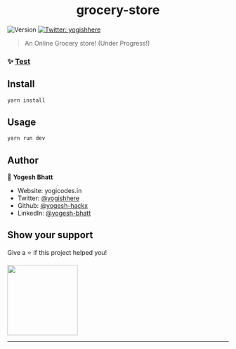 <h1 align="center">grocery-store</h1>
<p>
  <img alt="Version" src="https://img.shields.io/badge/version-0.1.0-blue.svg?cacheSeconds=2592000" />
  <a href="https://twitter.com/yogishhere" target="_blank">
    <img alt="Twitter: yogishhere" src="https://img.shields.io/twitter/follow/yogishhere.svg?style=social" />
  </a>
</p>

> An Online Grocery store! (Under Progress!)

### ✨ [Test](https://sabjiwala.vercel.app/)

## Install

```sh
yarn install
```

## Usage

```sh
yarn run dev
```

## Author

👤 **Yogesh Bhatt**

-   Website: yogicodes.in
-   Twitter: [@yogishhere](https://twitter.com/yogishhere)
-   Github: [@yogesh-hackx](https://github.com/yogesh-hackx)
-   LinkedIn: [@yogesh-bhatt](https://linkedin.com/in/yogesh-bhatt)

## Show your support

Give a ⭐️ if this project helped you!

<a href="https://www.patreon.com/yogeshbhatt">
  <img src="https://c5.patreon.com/external/logo/become_a_patron_button@2x.png" width="160">
</a>

---
